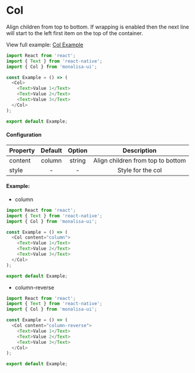 # Col

Align children from top to bottom. 
If wrapping is enabled then the next line will start to the left first item on the top of the container.

View full example: [Col Example](https://github.com/tuantvk/monalisa-ui/blob/master/example/Col/index.js)

```javascript
import React from 'react';
import { Text } from 'react-native';
import { Col } from 'monalisa-ui';

const Example = () => (
  <Col>
    <Text>Value 1</Text>
    <Text>Value 2</Text>
    <Text>Value 3</Text>
  </Col>
);

export default Example;
```

#### Configuration

| Property      | Default       | Option    | Description  |
| ------------- |:-------------:|:---------:|:------------:|
| content       | column        | string    | Align children from top to bottom |
| style         | -             | -         | Style for the col |


#### Example:

- column

```javascript
import React from 'react';
import { Text } from 'react-native';
import { Col } from 'monalisa-ui';

const Example = () => (
  <Col content="column">
    <Text>Value 1</Text>
    <Text>Value 2</Text>
    <Text>Value 3</Text>
  </Col>
);

export default Example;
```

- column-reverse

```javascript
import React from 'react';
import { Text } from 'react-native';
import { Col } from 'monalisa-ui';

const Example = () => (
  <Col content="column-reverse">
    <Text>Value 1</Text>
    <Text>Value 2</Text>
    <Text>Value 3</Text>
  </Col>
);

export default Example;
```